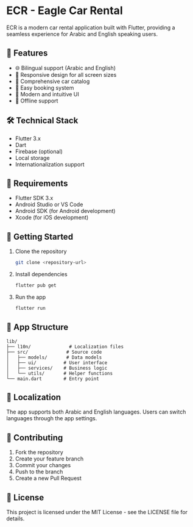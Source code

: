 # ECR - Eagle Car Rental

ECR is a modern car rental application built with Flutter, providing a seamless experience for Arabic and English speaking users.

## 🚗 Features

- 🌐 Bilingual support (Arabic and English)
- 📱 Responsive design for all screen sizes
- 🚗 Comprehensive car catalog
- 📅 Easy booking system
- 📱 Modern and intuitive UI
- 📱 Offline support

## 🛠️ Technical Stack

- Flutter 3.x
- Dart
- Firebase (optional)
- Local storage
- Internationalization support

## 📱 Requirements

- Flutter SDK 3.x
- Android Studio or VS Code
- Android SDK (for Android development)
- Xcode (for iOS development)

## 🚀 Getting Started

1. Clone the repository
   ```bash
   git clone <repository-url>
   ```

2. Install dependencies
   ```bash
   flutter pub get
   ```

3. Run the app
   ```bash
   flutter run
   ```

## 📱 App Structure

```
lib/
├── l10n/              # Localization files
├── src/              # Source code
│   ├── models/       # Data models
│   ├── ui/          # User interface
│   ├── services/    # Business logic
│   └── utils/       # Helper functions
└── main.dart        # Entry point
```

## 📱 Localization

The app supports both Arabic and English languages. Users can switch languages through the app settings.

## 📱 Contributing

1. Fork the repository
2. Create your feature branch
3. Commit your changes
4. Push to the branch
5. Create a new Pull Request

## 📱 License

This project is licensed under the MIT License - see the LICENSE file for details.

